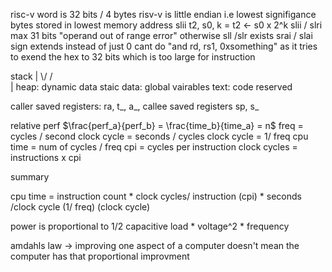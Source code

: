 risc-v word is 32 bits / 4 bytes
risv-v is little endian i.e lowest signifigance bytes stored in lowest memory address
slii t2, s0, k = t2 <- s0 x 2^k
slii / slri max 31 bits "operand out of range error" otherwise
sll /slr exists
srai / slai sign extends instead of just 0
cant do "and rd, rs1, 0xsomething" as it tries to exend the hex to 32 bits which is too large for instruction

stack
|
\\/
/\
|
heap: dynamic data
staic data: global vairables
text: code
reserved

caller saved registers: ra, t_, a_, 
callee saved registers sp, s_

relative perf
$\frac{perf_a}{perf_b} = \frac{time_b}{time_a} = n$
freq = cycles / second
clock cycle = seconds / cycles
clock cycle = 1/ freq
cpu time = num of cycles / freq
cpi = cycles per instruction
clock cycles = instructions x cpi

summary 

cpu time =  instruction count  * clock cycles/ instruction (cpi) * seconds /clock cycle (1/ freq) (clock cycle)

power is proportional to 1/2 capacitive load * voltage^2 * frequency

amdahls law -> improving one aspect of a computer doesn't mean the computer has that proportional improvment
